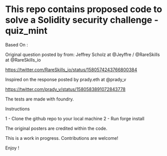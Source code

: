 # This repo contains proposed code to solve a Solidity security challenge - quiz_mint

Based On :

Original question posted by from: Jeffrey Scholz at @Jeyffre / @RareSkills at @RareSkills_io

https://twitter.com/RareSkills_io/status/1580574243766800384

Inspired on the response posted by prady.eth at @prady_v

https://twitter.com/prady_v/status/1580583891072843778

The tests are made with foundry.

Instructions

1 - Clone the github repo to your local machine
2 - Run forge install

The original posters are credited within the code.

This is a work in progress. Contributions are welcome!

Enjoy !